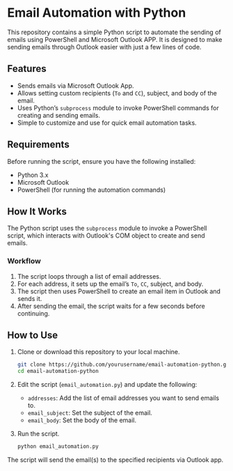 # Email Automation with Python

This repository contains a simple Python script to automate the sending of emails using PowerShell and Microsoft Outlook APP. It is designed to make sending emails through Outlook easier with just a few lines of code.

## Features

- Sends emails via Microsoft Outlook App.
- Allows setting custom recipients (`To` and `CC`), subject, and body of the email.
- Uses Python’s `subprocess` module to invoke PowerShell commands for creating and sending emails.
- Simple to customize and use for quick email automation tasks.

## Requirements

Before running the script, ensure you have the following installed:

- Python 3.x
- Microsoft Outlook
- PowerShell (for running the automation commands)

## How It Works

The Python script uses the `subprocess` module to invoke a PowerShell script, which interacts with Outlook's COM object to create and send emails.

### Workflow

1. The script loops through a list of email addresses.
2. For each address, it sets up the email’s `To`, `CC`, subject, and body.
3. The script then uses PowerShell to create an email item in Outlook and sends it.
4. After sending the email, the script waits for a few seconds before continuing.

## How to Use

1. Clone or download this repository to your local machine.

    ```bash
    git clone https://github.com/yourusername/email-automation-python.git
    cd email-automation-python
    ```

2. Edit the script (`email_automation.py`) and update the following:
   - `addresses`: Add the list of email addresses you want to send emails to.
   - `email_subject`: Set the subject of the email.
   - `email_body`: Set the body of the email.

3. Run the script.

    ```bash
    python email_automation.py
    ```

The script will send the email(s) to the specified recipients via Outlook app.


